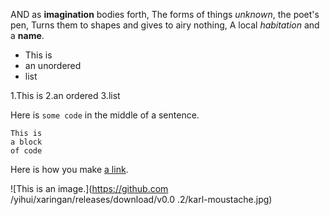 

AND as **imagination** bodies forth,
The forms of things *unknown*, the
 poet's pen,
 Turns them to shapes and gives to airy
  nothing,
  A local *habitation* and a **name**.
  
  - This is
  - an unordered
  - list
  
  1.This is
  2.an ordered
  3.list
  
  Here is `some code` in the middle of a
   sentence.
   
   ```
   This is 
   a block
   of code
   ```
   
   Here is how you make [a link](https://www.wikipedia.org/).
   
   ![This is an image.](https://github.com
    /yihui/xaringan/releases/download/v0.0
    .2/karl-moustache.jpg)
    